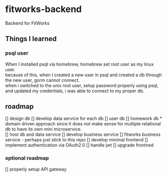 # fitworks-backend
Backend for FitWorks

## Things I learned

### psql user
When I installed psql via homebrew, homebrew set root user as my linux user.  
because of this, when I created a new user in psql and created a db through the new user,
gorm cannot connect.  
when i switched to the unix root user, setup password properly using psql, and updated my credentials,
i was able to connect to my proper db.  

## roadmap
[] design db
[] develop data service for each db
    [] user db
    [] homework db
    * domain driven approach since it does not make sense for multiple relational db to have its own mini microservice.  
[] host db and data service
[] develop business service
    [] fitworks business service - perhaps just stick to this repo
[] develop minimal frontend
[] implement authentication via OAuth2.0
[] handle jwt
[] upgrade frontned

### optional roadmap
[] properly setup API gateway